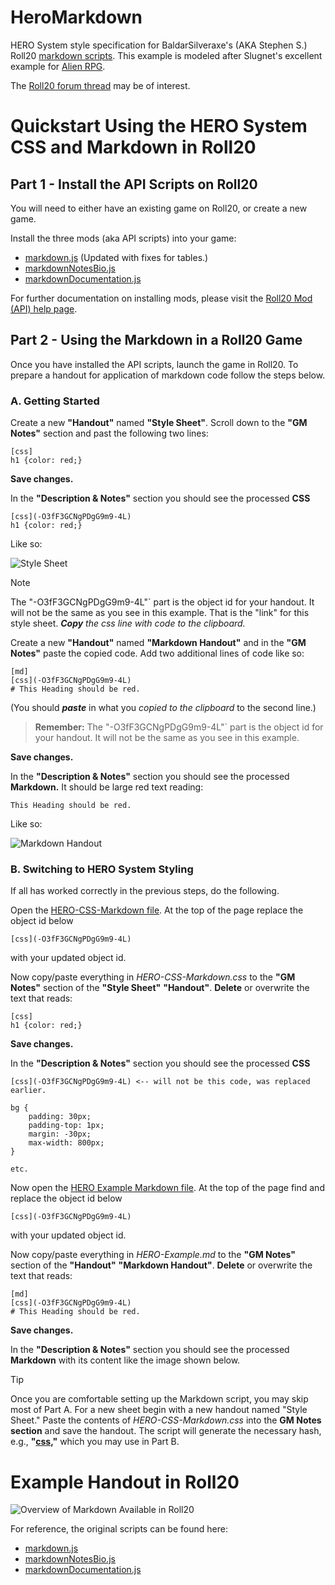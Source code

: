 # HeroMarkdown
HERO System style specification for BaldarSilveraxe's (AKA Stephen S.) Roll20 [markdown scripts](https://gist.github.com/BaldarSilveraxe/). This example is modeled after Slugnet's excellent example for [Alien RPG](https://github.com/slugnet/roll20/tree/main/AlienRPGMarkdown). 

The [Roll20 forum thread](https://app.roll20.net/forum/post/8028597/script-markdown-handouts-and-bios/?pagenum=1) may be of interest.

# Quickstart Using the HERO System CSS and Markdown in Roll20

## Part 1 - Install the API Scripts on Roll20
You will need to either have an existing game on Roll20, or create a new game.

Install the three mods (aka API scripts) into your game:
- [markdown.js](https://github.com/Villain1nGlasses/HeroMarkdown/blob/main/markdown.js) (Updated with fixes for tables.)
- [markdownNotesBio.js](https://github.com/Villain1nGlasses/HeroMarkdown/blob/main/markdownNotesBio.js)
- [markdownDocumentation.js](https://github.com/Villain1nGlasses/HeroMarkdown/blob/main/markdownDocumentation.js)

For further documentation on installing mods, please visit the [Roll20 Mod (API) help page](https://help.roll20.net/hc/en-us/articles/360037256714-Roll20-Mods-API).

## Part 2 - Using the Markdown in a Roll20 Game
Once you have installed the API scripts, launch the game in Roll20. To prepare a handout for application of markdown code follow the steps below.

### A. Getting Started
Create a new **"Handout"** named **"Style Sheet"**. Scroll down to the **"GM Notes"** section and past the following two lines:
```
[css]
h1 {color: red;}
```
**Save changes.**

In the **"Description & Notes"** section you should see the processed **CSS**
```
[css](-O3fF3GCNgPDgG9m9-4L)
h1 {color: red;}
```

Like so:

![Style Sheet](/images/Style_Sheet_Example.png?raw=true)

> [!NOTE]  
> The "-O3fF3GCNgPDgG9m9-4L"` part is the object id for your handout. It will not be the same as you see in this example.
> That is the "link" for this style sheet. ***Copy*** *the css line with code to the clipboard.*

Create a new **"Handout"** named **"Markdown Handout"** and in the **"GM Notes"** paste the copied code. Add two additional lines of code like so:
```
[md]
[css](-O3fF3GCNgPDgG9m9-4L)
# This Heading should be red.
```
(You should ***paste*** in what you *copied to the clipboard* to the second line.)
> **Remember:** The "-O3fF3GCNgPDgG9m9-4L"` part is the object id for your handout. It will not be the same as you see in this example.
> 
**Save changes.**

In the **"Description & Notes"** section you should see the processed **Markdown.**
It should be large red text reading:

```
This Heading should be red.
```
Like so:

![Markdown Handout](/images/Markdown_Handout_Example.png?raw=true)

### B. Switching to HERO System Styling
If all has worked correctly in the previous steps, do the following.

Open the [HERO-CSS-Markdown file](https://github.com/Villain1nGlasses/HeroMarkdown/blob/main/HERO-CSS-Markdown.css). At the top of the page replace the object id below
```
[css](-O3fF3GCNgPDgG9m9-4L)
```

with your updated object id.

Now copy/paste everything in *HERO-CSS-Markdown.css* to the **"GM Notes"** section of the  **"Style Sheet"** **"Handout"**. **Delete** or overwrite the text that reads:
```
[css]
h1 {color: red;}
```
**Save changes.**

In the **"Description & Notes"** section you should see the processed **CSS**
```
[css](-O3fF3GCNgPDgG9m9-4L) <-- will not be this code, was replaced earlier.

bg {
	padding: 30px;
	padding-top: 1px;
	margin: -30px;
	max-width: 800px;
}

etc.
```

Now open the [HERO Example Markdown file](https://github.com/Villain1nGlasses/HeroMarkdown/blob/main/HERO-Example.md). At the top of the page find and replace the object id below
```
[css](-O3fF3GCNgPDgG9m9-4L)
```

with your updated object id.

Now copy/paste everything in *HERO-Example.md* to the **"GM Notes"** section of the **"Handout"**  **"Markdown Handout"**. **Delete** or overwrite the text that reads:

```
[md]
[css](-O3fF3GCNgPDgG9m9-4L)
# This Heading should be red.
```

**Save changes.**

In the **"Description & Notes"** section you should see the processed **Markdown** with its content like the image shown below.

> [!TIP]
> Once you are comfortable setting up the Markdown script, you may skip most of Part A. For a new sheet begin with a new handout named "Style Sheet." Paste the contents of *HERO-CSS-Markdown.css* into the **GM Notes section** and save the handout. The script will generate the necessary hash, e.g., **"[css](-O3fF3GCNgPDgG9m9-4L),"** which you may use in Part B.

# Example Handout in Roll20

![Overview of Markdown Available in Roll20](https://github.com/Villain1nGlasses/HeroMarkdown/blob/main/HERO-Example.png)

For reference, the original scripts can be found here:
- [markdown.js](https://gist.github.com/BaldarSilveraxe/0eaaf6fafe8cef89c73fb89c6f37d563)
- [markdownNotesBio.js](https://gist.github.com/BaldarSilveraxe/1002a65dd6e2613c8d38edc1f6005990)
- [markdownDocumentation.js](https://gist.github.com/BaldarSilveraxe/5a1db1db88890ff2de0b94b57557f8c3)


